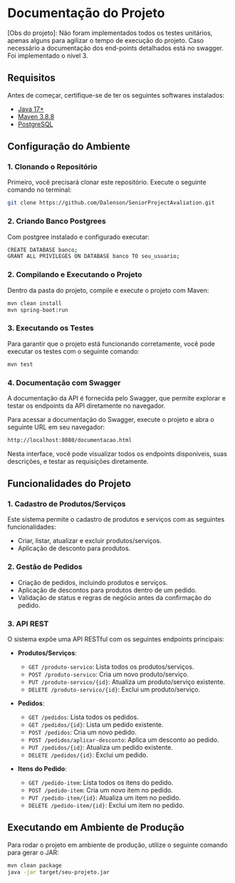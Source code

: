 # Documentação do Projeto

[Obs do projeto]: Não foram implementados todos os testes unitários, apenas alguns para agilizar o tempo de execução do projeto. Caso necessário a documentação dos end-points detalhados está no swagger. 
Foi implementado o nivel 3.

## Requisitos
Antes de começar, certifique-se de ter os seguintes softwares instalados:
- [Java 17+](https://www.oracle.com/java/technologies/javase-downloads.html)
- [Maven 3.8.8](https://maven.apache.org/install.html)
- [PostgreSQL](https://www.postgresql.org/download/)

## Configuração do Ambiente

### 1. Clonando o Repositório
Primeiro, você precisará clonar este repositório. Execute o seguinte comando no terminal:
```bash
git clone https://github.com/Dalenson/SeniorProjectAvaliation.git
```

### 2. Criando Banco Postgrees
Com postgree instalado e configurado executar:
```bash
CREATE DATABASE banco;
GRANT ALL PRIVILEGES ON DATABASE banco TO seu_usuario;
```

### 2. Compilando e Executando o Projeto
Dentro da pasta do projeto, compile e execute o projeto com Maven:
```bash
mvn clean install
mvn spring-boot:run
```

### 3. Executando os Testes
Para garantir que o projeto está funcionando corretamente, você pode executar os testes com o seguinte comando:
```bash
mvn test
```

### 4. Documentação com Swagger
A documentação da API é fornecida pelo Swagger, que permite explorar e testar os endpoints da API diretamente no navegador. 

Para acessar a documentação do Swagger, execute o projeto e abra o seguinte URL em seu navegador:
```bash
http://localhost:8080/documentacao.html
```
Nesta interface, você pode visualizar todos os endpoints disponíveis, suas descrições, e testar as requisições diretamente.

## Funcionalidades do Projeto

### 1. Cadastro de Produtos/Serviços
Este sistema permite o cadastro de produtos e serviços com as seguintes funcionalidades:
- Criar, listar, atualizar e excluir produtos/serviços.
- Aplicação de desconto para produtos.

### 2. Gestão de Pedidos
- Criação de pedidos, incluindo produtos e serviços.
- Aplicação de descontos para produtos dentro de um pedido.
- Validação de status e regras de negócio antes da confirmação do pedido.

### 3. API REST
O sistema expõe uma API RESTful com os seguintes endpoints principais:

- **Produtos/Serviços**:
  - `GET /produto-servico`: Lista todos os produtos/serviços.
  - `POST /produto-servico`: Cria um novo produto/serviço.
  - `PUT /produto-servico/{id}`: Atualiza um produto/serviço existente.
  - `DELETE /produto-servico/{id}`: Exclui um produto/serviço.

- **Pedidos**:
  - `GET /pedidos`: Lista todos os pedidos.
  - `GET /pedidos/{id}`: Lista um pedido existente.
  - `POST /pedidos`: Cria um novo pedido.
  - `POST /pedidos/aplicar-desconto`: Aplica um desconto ao pedido.
  - `PUT /pedidos/{id}`: Atualiza um pedido existente.
  - `DELETE /pedidos/{id}`: Exclui um pedido.
    
- **Itens do Pedido**:
  - `GET /pedido-item`: Lista todos os itens do pedido.
  - `POST /pedido-item`: Cria um novo item no pedido.
  - `PUT /pedido-item/{id}`: Atualiza um item no pedido.
  - `DELETE /pedido-item/{id}`: Exclui um item no pedido.

## Executando em Ambiente de Produção
Para rodar o projeto em ambiente de produção, utilize o seguinte comando para gerar o JAR:

```bash
mvn clean package
java -jar target/seu-projeto.jar
```
